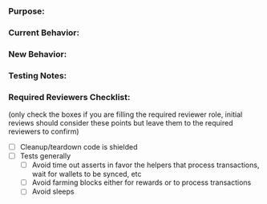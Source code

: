 <!-- Merging Requirements:
- Please give your PR a title that is release-note friendly
- In order to be merged, you must add the most appropriate category Label (Added, Changed, Fixed) to your PR
-->
<!-- Explain why this is an improvement (Does this add missing functionality, improve performance, or reduce complexity?) -->
### Purpose:



<!-- Does this PR introduce a breaking change? -->
### Current Behavior:



### New Behavior:



<!-- As we aim for complete code coverage, please include details regarding unit, and regression tests -->
### Testing Notes:


### Required Reviewers Checklist:
(only check the boxes if you are filling the required reviewer role, initial reviews should consider these points but leave them to the required reviewers to confirm)
- [ ] Cleanup/teardown code is shielded
- [ ] Tests generally
  - [ ] Avoid time out asserts in favor the helpers that process transactions, wait for wallets to be synced, etc
  - [ ] Avoid farming blocks either for rewards or to process transactions
  - [ ] Avoid sleeps

<!-- Attach any visual examples, or supporting evidence (attach any .gif/video/console output below) -->
